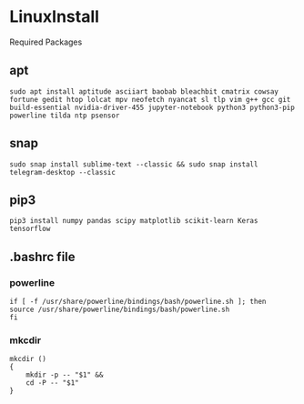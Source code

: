 # LinuxInstall
Required Packages

## apt
```shell
sudo apt install aptitude asciiart baobab bleachbit cmatrix cowsay fortune gedit htop lolcat mpv neofetch nyancat sl tlp vim g++ gcc git build-essential nvidia-driver-455 jupyter-notebook python3 python3-pip powerline tilda ntp psensor
```

## snap
```shell
sudo snap install sublime-text --classic && sudo snap install telegram-desktop --classic
```

## pip3
```shell
pip3 install numpy pandas scipy matplotlib scikit-learn Keras tensorflow
```

## .bashrc file
### powerline
```shell
if [ -f /usr/share/powerline/bindings/bash/powerline.sh ]; then
source /usr/share/powerline/bindings/bash/powerline.sh
fi
```

### mkcdir
```shell
mkcdir ()
{
    mkdir -p -- "$1" &&
    cd -P -- "$1"
}
```
